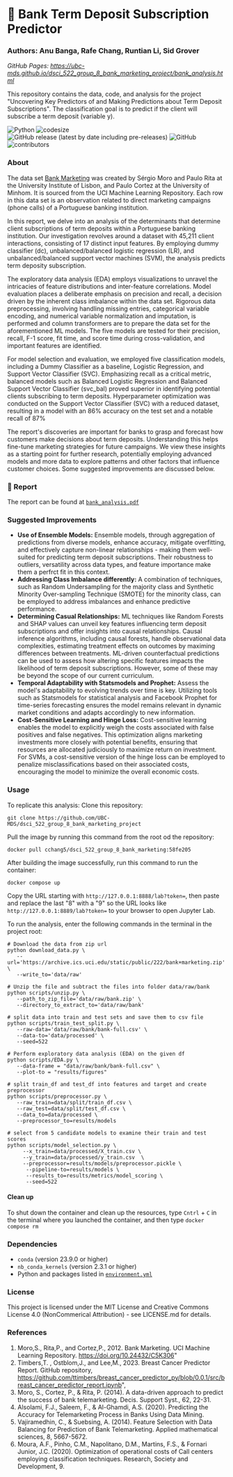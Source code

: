 # :bank: Bank Term Deposit Subscription Predictor

### Authors: Anu Banga, Rafe Chang, Runtian Li, Sid Grover 
*GitHub Pages: https://ubc-mds.github.io/dsci_522_group_8_bank_marketing_project/bank_analysis.html*


This repository contains the data, code, and analysis for the project "Uncovering Key Predictors of and Making Predictions about Term Deposit Subscriptions". The classification goal is to predict if the client will subscribe a term deposit (variable y).


![Python](https://img.shields.io/badge/lanaguge-Python-red.svg)
![codesize](https://img.shields.io/github/languages/code-size/UBC-MDS/dsci_522_group_8_bank_marketing_project)
![GitHub release (latest by date including pre-releases)](https://img.shields.io/github/v/release/UBC-MDS/dsci_522_group_8_bank_marketing_project?include_prereleases)
![GitHub](https://img.shields.io/github/license/UBC-MDS/dsci_522_group_8_bank_marketing_project)
![contributors](https://img.shields.io/github/contributors/UBC-MDS/dsci_522_group_8_bank_marketing_project)

### About

The data set [Bank Marketing](https://archive.ics.uci.edu/dataset/222/bank+marketing) was created by Sérgio Moro and Paulo Rita at the University Institute of Lisbon, and Paulo Cortez at the University of Minhom. It is sourced from the UCI Machine Learning Repository. Each row in this data set is an observation related to direct marketing campaigns (phone calls) of a Portuguese banking institution.

In this report, we delve into an analysis of the determinants that determine client subscriptions of term deposits within a Portuguese banking institution. Our investigation revolves around a dataset with 45,211 client interactions, consisting of 17 distinct input features. By employing dummy classifier (dc), unbalanced/balanced logistic regression (LR), and unbalanced/balanced support vector machines (SVM), the analysis predicts term deposity subscription.

The exploratory data analysis (EDA) employs visualizations to unravel the intricacies of feature distributions and inter-feature correlations. Model evaluation places a deliberate emphasis on precision and recall, a decision driven by the inherent class imbalance within the data set. Rigorous data preprocessing, involving handling missing entries, categorical variable encoding, and numerical variable normalization and imputation, is performed and column transformers are to prepare the data set for the aforementioned ML models. The five models are tested for their precision, recall, F-1 score, fit time, and score time during cross-validation, and important features are identified.

For model selection and evaluation, we employed five classification models, including a Dummy Classifier as a baseline, Logistic Regression, and Support Vector Classifier (SVC). Emphasizing recall as a critical metric, balanced models such as Balanced Logistic Regression and Balanced Support Vector Classifier (svc_bal) proved superior in identifying potential clients subscribing to term deposits. Hyperparameter optimization was conducted on the Support Vector Classifier (SVC) with a reduced dataset, resulting in a model with an 86% accuracy on the test set and a notable recall of 87%

The report's discoveries are important for banks to grasp and forecast how customers make decisions about term deposits. Understanding this helps fine-tune marketing strategies for future campaigns. We view these insights as a starting point for further research, potentially employing advanced models and more data to explore patterns and other factors that influence customer choices. Some suggested improvements are discussed below. 


### :ledger: Report

The report can be found at [`bank_analysis.pdf`](https://github.com/UBC-MDS/dsci_522_group_8_bank_marketing_project/blob/main/notebooks/bank_analysis.pdf)

### Suggested Improvements

-   **Use of Ensemble Models:** Ensemble models, through aggregation of predictions from diverse models, enhance accuracy, mitigate overfitting, and effectively capture non-linear relationships - making them well-suited for predicting term deposit subscriptions. Their robustness to outliers, versatility across data types, and feature importance make them a perfrct fit in this context.
-   **Addressing Class Imbalance differently:** A combination of techniques, such as Random Undersampling for the majority class and Synthetic Minority Over-sampling Technique (SMOTE) for the minority class, can be employed to address imbalances and enhance predictive performance.
-   **Determining Casual Relationships:** ML techniques like Random Forests and SHAP values can unveil key features influencing term deposit subscriptions and offer insights into causal relationships. Causal inference algorithms, including causal forests, handle observational data complexities, estimating treatment effects on outcomes by maximing differences between treatments. ML-driven counterfactual predictions can be used to assess how altering specific features impacts the likelihood of term deposit subscriptions. However, some of these may be beyond the scope of our current curriculum.
-   **Temporal Adaptability with Statsmodels and Prophet:** Assess the model's adaptability to evolving trends over time is key. Utilizing tools such as Statsmodels for statistical analysis and Facebook Prophet for time-series forecasting ensures the model remains relevant in dynamic market conditions and adapts accordingly to new information.
-   **Cost-Sensitive Learning and Hinge Loss:** Cost-sensitive learning enables the model to explicitly weigh the costs associated with false positives and false negatives. This optimization aligns marketing investments more closely with potential benefits, ensuring that resources are allocated judiciously to maximize return on investment. For SVMs, a cost-sensitive version of the hinge loss can be employed to penalize misclassifications based on their associated costs, encouraging the model to minimize the overall economic costs.

### Usage

To replicate this analysis: Clone this repository:

```         
git clone https://github.com/UBC-MDS/dsci_522_group_8_bank_marketing_project
```

Pull the image by running this command from the root od the repository:
```
docker pull cchang5/dsci_522_group_8_bank_marketing:58fe205
```

After building the image successfully, run this command to run the container:
```
docker compose up
```
Copy the URL starting with `http://127.0.0.1:8888/lab?token=`, then paste and replace the last "8" with a "9" so the URL looks like `http://127.0.0.1:8889/lab?token=` to your browser to open Jupyter Lab. 

To run the analysis, enter the following commands in the terminal in the project root:

```         
# Download the data from zip url
python download_data.py \
   --url='https://archive.ics.uci.edu/static/public/222/bank+marketing.zip' \
   --write_to='data/raw'

# Unzip the file and subtract the files into folder data/raw/bank
python scripts/unzip.py \
   --path_to_zip_file='data/raw/bank.zip' \
   --directory_to_extract_to='data/raw/bank'

# split data into train and test sets and save them to csv file
python scripts/train_test_split.py \
   --raw-data='data/raw/bank/bank-full.csv' \
   --data-to='data/processed' \
   --seed=522

# Perform exploratory data analysis (EDA) on the given df
python scripts/EDA.py \
   --data-frame = "data/raw/bank/bank-full.csv" \
   --plot-to = "results/figures"

# split train_df and test_df into features and target and create preprocessor
python scripts/preprocessor.py \
   --raw_train=data/split/train_df.csv \
   --raw_test=data/split/test_df.csv \
   --data_to=data/processed \
   --preprocessor_to=results/models

# select from 5 candidate models to examine their train and test scores
python scripts/model_selection.py \
     --x_train=data/processed/X_train.csv \
     --y_train=data/processed/y_train.csv  \
     --preprocessor=results/models/preprocessor.pickle \
      --pipeline-to=results/models \
      --results_to=results/metrics/model_scoring \
      --seed=522
```

#### Clean up

To shut down the container and clean up the resources, 
type `Cntrl` + `C` in the terminal
where you launched the container, and then type `docker compose rm`

### Dependencies

-   `conda` (version 23.9.0 or higher)
-   `nb_conda_kernels` (version 2.3.1 or higher)
-   Python and packages listed in [`environment.yml`](environment.yml)

### License

This project is licensed under the MIT License and Creative Commons License 4.0 (NonCommerical Attribution) - see LICENSE.md for details.

### References

1.  Moro,S., Rita,P., and Cortez,P., 2012. Bank Marketing. UCI Machine Learning Repository. <https://doi.org/10.24432/C5K306>"
2.  Timbers,T. , Ostblom,J., and Lee,M., 2023. Breast Cancer Predictor Report. GitHub repository, <https://github.com/ttimbers/breast_cancer_predictor_py/blob/0.0.1/src/breast_cancer_predictor_report.ipynb>",
3.  Moro, S., Cortez, P., & Rita, P. (2014). A data-driven approach to predict the success of bank telemarketing. Decis. Support Syst., 62, 22-31.
4.  Alsolami, F.J., Saleem, F., & Al-Ghamdi, A.S. (2020). Predicting the Accuracy for Telemarketing Process in Banks Using Data Mining.
5.  Vajiramedhin, C., & Suebsing, A. (2014). Feature Selection with Data Balancing for Prediction of Bank Telemarketing. Applied mathematical sciences, 8, 5667-5672.
6.  Moura, A.F., Pinho, C.M., Napolitano, D.M., Martins, F.S., & Fornari Junior, J.C. (2020). Optimization of operational costs of Call centers employing classification techniques. Research, Society and Development, 9.
